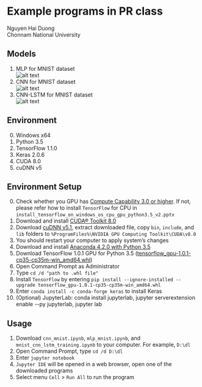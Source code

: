 # Example programs in PR class
Nguyen Hai Duong  
Chonnam National University  
  
## Models
1. MLP for MNIST dataset  
![alt text](https://raw.githubusercontent.com/nhduong/intro_deep/master/img/mlp.PNG)
2. CNN for MNIST dataset  
![alt text](https://raw.githubusercontent.com/nhduong/intro_deep/master/img/cnn.PNG)
3. CNN-LSTM for MNIST dataset  
![alt text](https://raw.githubusercontent.com/nhduong/intro_deep/master/img/lstm.PNG)
  
## Environment
0. Windows x64
1. Python 3.5
2. TensorFlow 1.1.0
3. Keras 2.0.6
3. CUDA 8.0
4. cuDNN v5

## Environment Setup
0. Check whether you GPU has [Compute Capability 3.0 or higher](https://developer.nvidia.com/cuda-gpus). If not, please refer how to install `TensorFlow` for CPU in `install_tensorflow_on_windows_os_cpu_gpu_python3.5_v2.pptx`
1. Download and install [CUDA® Toolkit 8.0](https://developer.nvidia.com/cuda-downloads)
2. Download [cuDNN v5.1](https://developer.nvidia.com/cudnn), extract downloaded file, copy `bin`, `include`, and `lib` folders to `%ProgramFiles%\NVIDIA GPU Computing Toolkit\CUDA\v8.0`
3. You should restart your computer to apply system’s changes
4. Download and install [Anaconda 4.2.0 with Python 3.5](https://repo.continuum.io/archive/Anaconda3-4.2.0-Windows-x86_64.exe)
5. Download TensorFlow 1.0.1 GPU for Python 3.5 ([tensorflow_gpu-1.0.1-cp35-cp35m-win_amd64.whl](https://pypi.python.org/pypi/tensorflow-gpu/1.0.1))
6. Open Command Prompt as Administrator
7. Type `cd /d "path to .whl file"`
8. Install `TensorFlow` by entering `pip install --ignore-installed --upgrade tensorflow_gpu-1.0.1-cp35-cp35m-win_amd64.whl`
9. Enter `conda install -c conda-forge keras` to install Keras
10. (Optional) JupyterLab: conda install jupyterlab, jupyter serverextension enable --py jupyterlab, jupyter lab

## Usage
1. Download `cnn_mnist.ipynb`, `mlp_mnist.ipynb`, and `mnist_cnn_lstm_training.ipynb` to your computer. For example, `D:\dl`
2. Open Command Prompt, type `cd /d D:\dl`
3. Enter `jupyter notebook`
4. `Jupyter IDE` will be opened in a web browser, open one of the downloaded programs
5. Select menu `Cell` > `Run All` to run the program